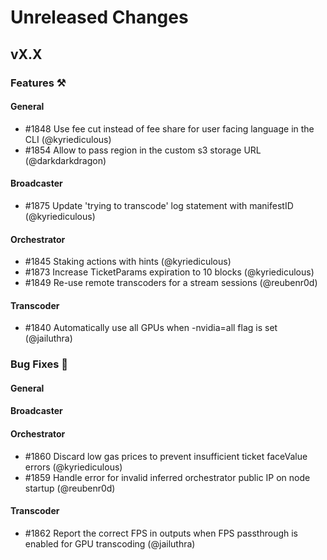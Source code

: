 # Unreleased Changes

## vX.X

### Features ⚒

#### General

- \#1848 Use fee cut instead of fee share for user facing language in the CLI (@kyriediculous)
- \#1854 Allow to pass region in the custom s3 storage URL (@darkdarkdragon)

#### Broadcaster

- \#1875 Update 'trying to transcode' log statement with manifestID (@kyriediculous)

#### Orchestrator

- \#1845 Staking actions with hints (@kyriediculous)
- \#1873 Increase TicketParams expiration to 10 blocks (@kyriediculous)
- \#1849 Re-use remote transcoders for a stream sessions (@reubenr0d)

#### Transcoder

- \#1840 Automatically use all GPUs when -nvidia=all flag is set (@jailuthra)

### Bug Fixes 🐞

#### General

#### Broadcaster

#### Orchestrator

- \#1860 Discard low gas prices to prevent insufficient ticket faceValue errors (@kyriediculous)
- \#1859 Handle error for invalid inferred orchestrator public IP on node startup (@reubenr0d)

#### Transcoder

- \#1862 Report the correct FPS in outputs when FPS passthrough is enabled for GPU transcoding (@jailuthra)